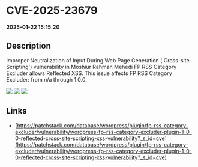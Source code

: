 # CVE-2025-23679

**2025-01-22 15:15:20**

## Description
Improper Neutralization of Input During Web Page Generation ('Cross-site Scripting') vulnerability in Moshiur Rahman Mehedi FP RSS Category Excluder allows Reflected XSS. This issue affects FP RSS Category Excluder: from n/a through 1.0.0.

![](https://img.shields.io/static/v1?label=Score&message=7.1&color=red)
![](https://img.shields.io/static/v1?label=Severity&message=HIGH&color=red)
![](https://img.shields.io/static/v1?label=CWE&message=XSS&color=green)

## Links
- [https://patchstack.com/database/wordpress/plugin/fp-rss-category-excluder/vulnerability/wordpress-fp-rss-category-excluder-plugin-1-0-0-reflected-cross-site-scripting-xss-vulnerability?_s_id=cve](https://patchstack.com/database/wordpress/plugin/fp-rss-category-excluder/vulnerability/wordpress-fp-rss-category-excluder-plugin-1-0-0-reflected-cross-site-scripting-xss-vulnerability?_s_id=cve)
